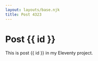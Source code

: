 ```yaml
---
layout: layouts/base.njk
title: Post 4323
---
```


# Post {{ id }}

This is post {{ id }} in my Eleventy project.
